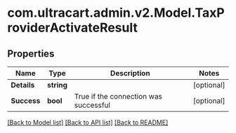 
# com.ultracart.admin.v2.Model.TaxProviderActivateResult

## Properties

Name | Type | Description | Notes
------------ | ------------- | ------------- | -------------
**Details** | **string** |  | [optional] 
**Success** | **bool** | True if the connection was successful | [optional] 

[[Back to Model list]](../README.md#documentation-for-models)
[[Back to API list]](../README.md#documentation-for-api-endpoints)
[[Back to README]](../README.md)

